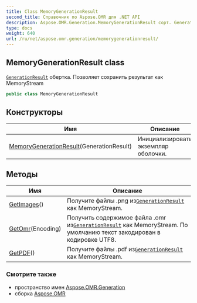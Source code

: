 ```yaml
---
title: Class MemoryGenerationResult
second_title: Справочник по Aspose.OMR для .NET API
description: Aspose.OMR.Generation.MemoryGenerationResult сорт. GenerationResult обертка. Позволяет сохранить результат как MemoryStream
type: docs
weight: 640
url: /ru/net/aspose.omr.generation/memorygenerationresult/
---
```

## MemoryGenerationResult class

[`GenerationResult`](../generationresult/) обертка. Позволяет сохранить результат как MemoryStream

```csharp
public class MemoryGenerationResult
```

## Конструкторы

| Имя | Описание |
| --- | --- |
| [MemoryGenerationResult](memorygenerationresult/)(GenerationResult) | Инициализировать экземпляр оболочки. |

## Методы

| Имя | Описание |
| --- | --- |
| [GetImages](../../aspose.omr.generation/memorygenerationresult/getimages/)() | Получите файлы .png из[`GenerationResult`](../generationresult/) как MemoryStream. |
| [GetOmr](../../aspose.omr.generation/memorygenerationresult/getomr/)(Encoding) | Получить содержимое файла .omr из[`GenerationResult`](../generationresult/) как MemoryStream. По умолчанию текст закодирован в кодировке UTF8. |
| [GetPDF](../../aspose.omr.generation/memorygenerationresult/getpdf/)() | Получите файлы .pdf из[`GenerationResult`](../generationresult/) как MemoryStream. |

### Смотрите также

* пространство имен [Aspose.OMR.Generation](../../aspose.omr.generation/)
* сборка [Aspose.OMR](../../)


